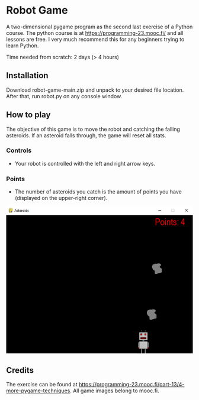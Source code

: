 # Robot Game

A two-dimensional pygame program as the second last exercise of a Python course. The python course is at https://programming-23.mooc.fi/ and all lessons are free. I very much recommend this for any beginners trying to learn Python.

Time needed from scratch: 2 days (> 4 hours)

## Installation

Download robot-game-main.zip and unpack to your desired file location. After that, run robot.py on any console window. 

## How to play

The objective of this game is to move the robot and catching the falling asteroids. If an asteroid falls through, the game will reset all stats.

### Controls
- Your robot is controlled with the left and right arrow keys.
### Points
- The number of asteroids you catch is the amount of points you have (displayed on the upper-right corner).

![Game Screenshot](https://github.com/vempr/robot-game/blob/main/game.png)

## Credits

The exercise can be found at https://programming-23.mooc.fi/part-13/4-more-pygame-techniques. All game images belong to mooc.fi.
